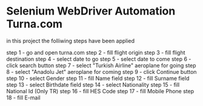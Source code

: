 # Selenium WebDriver Automation Turna.com


in this project the folliwing steps have been applied 

step 1 - go and open turna.com
step 2 - fill flight origin
step 3 - fill flight destination
step 4 - select date to go
step 5 - select date to come
step 6 - click search button
step 7 - select "Turkish Airline" aeroplane for going
step 8 - select "Anadolu Jet" aeroplane for coming
step 9 - click Continue button
step 10 - select Gender
step 11 - fill Name field
step 12 - fill Surname field
step 13 - select Birthdate field
step 14 - select Nationality
step 15 - fill National Id (Only TR)
step 16 - fill HES Code
step 17 - fill Mobile Phone
step 18 - fill E-mail
